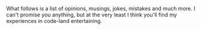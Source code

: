 What follows is a list of opinions, musings, jokes, mistakes and much more. I can't promise you anything, but at the
very least I think you'll find my experiences in code-land entertaining.
